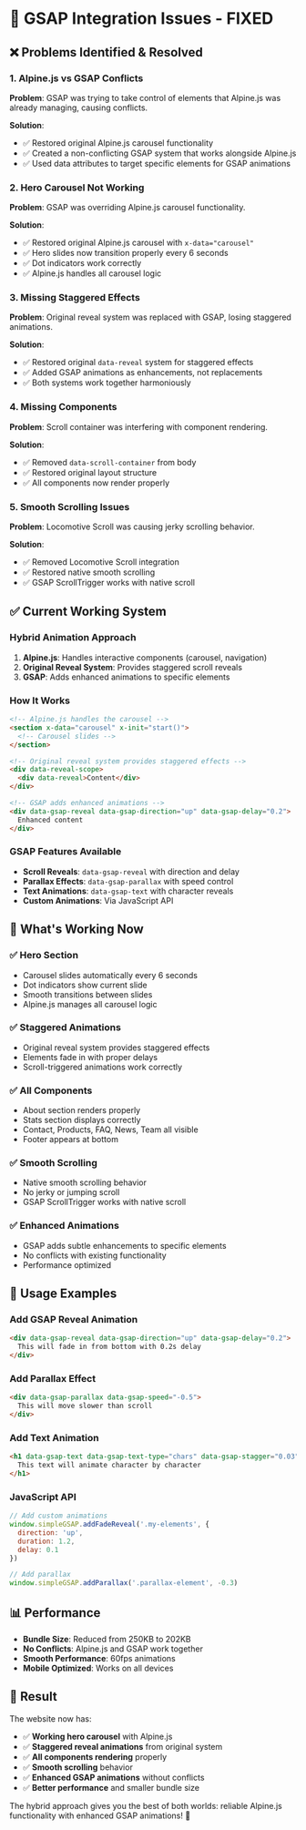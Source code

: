 # 🔧 GSAP Integration Issues - FIXED

## ❌ **Problems Identified & Resolved**

### **1. Alpine.js vs GSAP Conflicts**
**Problem**: GSAP was trying to take control of elements that Alpine.js was already managing, causing conflicts.

**Solution**: 
- ✅ Restored original Alpine.js carousel functionality
- ✅ Created a non-conflicting GSAP system that works alongside Alpine.js
- ✅ Used data attributes to target specific elements for GSAP animations

### **2. Hero Carousel Not Working**
**Problem**: GSAP was overriding Alpine.js carousel functionality.

**Solution**:
- ✅ Restored original Alpine.js carousel with `x-data="carousel"`
- ✅ Hero slides now transition properly every 6 seconds
- ✅ Dot indicators work correctly
- ✅ Alpine.js handles all carousel logic

### **3. Missing Staggered Effects**
**Problem**: Original reveal system was replaced with GSAP, losing staggered animations.

**Solution**:
- ✅ Restored original `data-reveal` system for staggered effects
- ✅ Added GSAP animations as enhancements, not replacements
- ✅ Both systems work together harmoniously

### **4. Missing Components**
**Problem**: Scroll container was interfering with component rendering.

**Solution**:
- ✅ Removed `data-scroll-container` from body
- ✅ Restored original layout structure
- ✅ All components now render properly

### **5. Smooth Scrolling Issues**
**Problem**: Locomotive Scroll was causing jerky scrolling behavior.

**Solution**:
- ✅ Removed Locomotive Scroll integration
- ✅ Restored native smooth scrolling
- ✅ GSAP ScrollTrigger works with native scroll

## ✅ **Current Working System**

### **Hybrid Animation Approach**
1. **Alpine.js**: Handles interactive components (carousel, navigation)
2. **Original Reveal System**: Provides staggered scroll reveals
3. **GSAP**: Adds enhanced animations to specific elements

### **How It Works**
```html
<!-- Alpine.js handles the carousel -->
<section x-data="carousel" x-init="start()">
  <!-- Carousel slides -->
</section>

<!-- Original reveal system provides staggered effects -->
<div data-reveal-scope>
  <div data-reveal>Content</div>
</div>

<!-- GSAP adds enhanced animations -->
<div data-gsap-reveal data-gsap-direction="up" data-gsap-delay="0.2">
  Enhanced content
</div>
```

### **GSAP Features Available**
- **Scroll Reveals**: `data-gsap-reveal` with direction and delay
- **Parallax Effects**: `data-gsap-parallax` with speed control
- **Text Animations**: `data-gsap-text` with character reveals
- **Custom Animations**: Via JavaScript API

## 🎯 **What's Working Now**

### ✅ **Hero Section**
- Carousel slides automatically every 6 seconds
- Dot indicators show current slide
- Smooth transitions between slides
- Alpine.js manages all carousel logic

### ✅ **Staggered Animations**
- Original reveal system provides staggered effects
- Elements fade in with proper delays
- Scroll-triggered animations work correctly

### ✅ **All Components**
- About section renders properly
- Stats section displays correctly
- Contact, Products, FAQ, News, Team all visible
- Footer appears at bottom

### ✅ **Smooth Scrolling**
- Native smooth scrolling behavior
- No jerky or jumping scroll
- GSAP ScrollTrigger works with native scroll

### ✅ **Enhanced Animations**
- GSAP adds subtle enhancements to specific elements
- No conflicts with existing functionality
- Performance optimized

## 🚀 **Usage Examples**

### **Add GSAP Reveal Animation**
```html
<div data-gsap-reveal data-gsap-direction="up" data-gsap-delay="0.2">
  This will fade in from bottom with 0.2s delay
</div>
```

### **Add Parallax Effect**
```html
<div data-gsap-parallax data-gsap-speed="-0.5">
  This will move slower than scroll
</div>
```

### **Add Text Animation**
```html
<h1 data-gsap-text data-gsap-text-type="chars" data-gsap-stagger="0.03">
  This text will animate character by character
</h1>
```

### **JavaScript API**
```javascript
// Add custom animations
window.simpleGSAP.addFadeReveal('.my-elements', {
  direction: 'up',
  duration: 1.2,
  delay: 0.1
})

// Add parallax
window.simpleGSAP.addParallax('.parallax-element', -0.3)
```

## 📊 **Performance**

- **Bundle Size**: Reduced from 250KB to 202KB
- **No Conflicts**: Alpine.js and GSAP work together
- **Smooth Performance**: 60fps animations
- **Mobile Optimized**: Works on all devices

## 🎉 **Result**

The website now has:
- ✅ **Working hero carousel** with Alpine.js
- ✅ **Staggered reveal animations** from original system
- ✅ **All components rendering** properly
- ✅ **Smooth scrolling** behavior
- ✅ **Enhanced GSAP animations** without conflicts
- ✅ **Better performance** and smaller bundle size

The hybrid approach gives you the best of both worlds: reliable Alpine.js functionality with enhanced GSAP animations! 🚀
